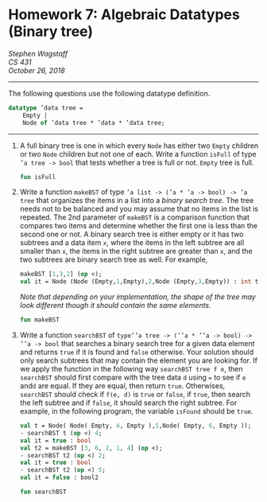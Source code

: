 Homework 7: Algebraic Datatypes (Binary tree)
============================================

*Stephen Wagstaff* \
*CS 431* \
*October 26, 2018*

---

The following questions use the following datatype definition.

```SML
datatype ’data tree =
    Empty |
    Node of ’data tree * ’data * ’data tree;
```

---

1. A full binary tree is one in which every `Node` has either two `Empty` children or two `Node` children but not one of each. Write a function `isFull` of type `’a tree -> bool` that tests whether a tree is full or not. `Empty` tree is full.

    ```SML
    fun isFull
    ```

2. Write a function `makeBST` of type `’a list -> (’a * ’a -> bool) -> ’a tree` that organizes the items in a list into a *binary search tree*.   The tree needs not to be balanced and you may assume that no items in the list is repeated. The 2nd parameter of `makeBST` is a comparison function that compares two items and determine whether the first one is less than the second one or not. A binary search tree is either empty or it has two  subtrees and a data item `x`, where the items in the left subtree are all smaller than  `x`, the items in the right subtree are greater than `x`, and the two subtrees are binary search tree as well.
  For example,

    ```SML
    makeBST [1,3,2] (op <);
    val it = Node (Node (Empty,1,Empty),2,Node (Empty,3,Empty)) : int tree
    ```

    *Note that depending on your implementation, the shape of the tree may look different though it should contain the same elements.*

    ```SML
    fun makeBST
    ```

3. Write a function `searchBST` of `type’’a tree -> (’’a * ’’a -> bool) -> ’’a -> bool` that searches a binary search tree for a given data element and returns `true` if it is found and `false` otherwise. Your solution should only search subtrees that may contain the element you are looking for. If we apply the function in the following way `searchBST tree f e`, then `searchBST` should first compare with the tree data `d` using `=` to see if `e` and`d` are equal. If they are equal, then return  `true`. Otherwises, `searchBST` should check if `f(e, d)` is `true` or `false`, if `true`, then search the left subtree and if `false`, it should search the right subtree.
   For  example, in  the  following  program,  the  variable `isFound` should be `true`.

   ```SML
   val t = Node( Node( Empty, 4, Empty ),5,Node( Empty, 6, Empty ));
   - searchBST t (op <) 4;
   val it = true : bool
   val t2 = makeBST [3, 6, 2, 1, 4] (op <);
   - searchBST t2 (op <) 2;
   val it = true : bool
   - searchBST t2 (op <) 5;
   val it = false : bool2
   ```

   ```SML
   fun searchBST
   ```